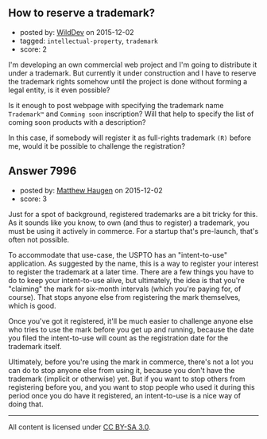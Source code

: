 ## How to reserve a trademark?

- posted by: [WildDev](https://stackexchange.com/users/3620043/wilddev) on 2015-12-02
- tagged: `intellectual-property`, `trademark`
- score: 2

I'm developing an own commercial web project and I'm going to distribute it under a trademark. But currently it under construction and I have to reserve the trademark rights somehow until the project is done without forming a legal entity, is it even possible?

Is it enough to post webpage with specifying the trademark name `Trademark™` and `Comming soon` inscription? Will that help to specify the list of coming soon products with a description?

In this case, if somebody will register it as full-rights trademark `(R)` before me, would it be possible to challenge the registration?


## Answer 7996

- posted by: [Matthew Haugen](https://stackexchange.com/users/1325646/matthew-haugen) on 2015-12-02
- score: 3

Just for a spot of background, registered trademarks are a bit tricky for this. As it sounds like you know, to own (and thus to register) a trademark, you must be using it actively in commerce. For a startup that's pre-launch, that's often not possible.

To accommodate that use-case, the USPTO has an "intent-to-use" application. As suggested by the name, this is a way to register your interest to register the trademark at a later time. There are a few things you have to do to keep your intent-to-use alive, but ultimately, the idea is that you're "claiming" the mark for six-month intervals (which you're paying for, of course). That stops anyone else from registering the mark themselves, which is good.

Once you've got it registered, it'll be much easier to challenge anyone else who tries to use the mark before you get up and running, because the date you filed the intent-to-use will count as the registration date for the trademark itself.

Ultimately, before you're using the mark in commerce, there's not a lot you can do to stop anyone else from using it, because you don't have the trademark (implicit or otherwise) yet. But if you want to stop others from registering before you, and you want to stop people who used it during this period once you do have it registered, an intent-to-use is a nice way of doing that.



---

All content is licensed under [CC BY-SA 3.0](https://creativecommons.org/licenses/by-sa/3.0/).
